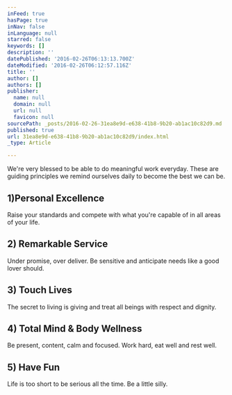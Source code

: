 ```yaml
---
inFeed: true
hasPage: true
inNav: false
inLanguage: null
starred: false
keywords: []
description: ''
datePublished: '2016-02-26T06:13:13.700Z'
dateModified: '2016-02-26T06:12:57.116Z'
title: ''
author: []
authors: []
publisher:
  name: null
  domain: null
  url: null
  favicon: null
sourcePath: _posts/2016-02-26-31ea8e9d-e638-41b8-9b20-ab1ac10c82d9.md
published: true
url: 31ea8e9d-e638-41b8-9b20-ab1ac10c82d9/index.html
_type: Article

---
```

We're very blessed to be able to do meaningful work everyday. These are guiding principles we remind ourselves daily to become the best we can be.

## 1)Personal Excellence 

Raise your standards and compete with what you're capable of in all areas of your life.

## 2) Remarkable Service

Under promise, over deliver. Be sensitive and anticipate needs like a good lover should.

## 3) Touch Lives 

The secret to living is giving and treat all beings with respect and dignity.

## 4) Total Mind & Body Wellness 

Be present, content, calm and focused. Work hard, eat well and rest well.

## 5) Have Fun 

Life is too short to be serious all the time. Be a little silly.
